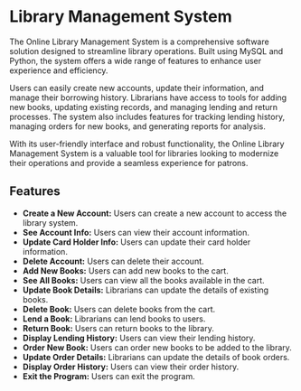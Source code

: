 # Library Management System 

<section>
<p>The Online Library Management System is a comprehensive software solution designed to streamline library operations. Built using MySQL and Python, the system offers a wide range of features to enhance user experience and efficiency.</p>
<p>Users can easily create new accounts, update their information, and manage their borrowing history. Librarians have access to tools for adding new books, updating existing records, and managing lending and return processes. The system also includes features for tracking lending history, managing orders for new books, and generating reports for analysis.</p>
<p>With its user-friendly interface and robust functionality, the Online Library Management System is a valuable tool for libraries looking to modernize their operations and provide a seamless experience for patrons.</p>
</section>

<section>
<h2>Features</h2>
<ul>
<li><b>Create a New Account:</b> Users can create a new account to access the library system.</li>
<li><b>See Account Info:</b> Users can view their account information.</li>
<li><b>Update Card Holder Info:</b> Users can update their card holder information.</li>
<li><b>Delete Account:</b> Users can delete their account.</li>
<li><b>Add New Books:</b> Users can add new books to the cart.</li>
<li><b>See All Books:</b> Users can view all the books available in the cart.</li>
<li><b>Update Book Details:</b> Librarians can update the details of existing books.</li>
<li><b>Delete Book:</b> Users can delete books from the cart.</li>
<li><b>Lend a Book:</b> Librarians can lend books to users.</li>
<li><b>Return Book:</b> Users can return books to the library.</li>
<li><b>Display Lending History:</b> Users can view their lending history.</li>
<li><b>Order New Book:</b> Users can order new books to be added to the library.</li>
<li><b>Update Order Details:</b> Librarians can update the details of book orders.</li>
<li><b>Display Order History:</b> Users can view their order history.</li>
<li><b>Exit the Program:</b> Users can exit the program.</li>
</ul>
</section>
